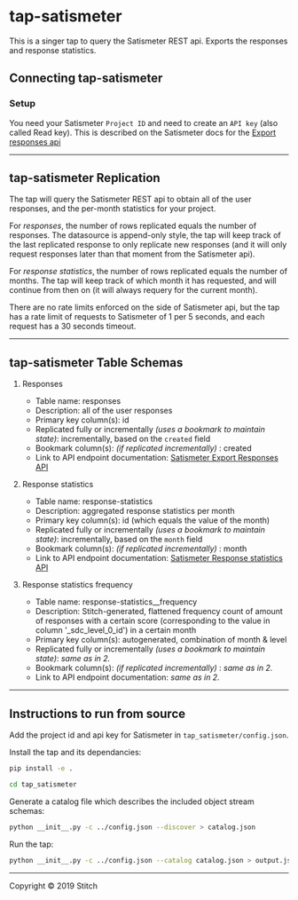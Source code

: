 # tap-satismeter

This is a singer tap to query the Satismeter REST api. Exports the responses and response statistics.

## Connecting tap-satismeter

### Setup

You need your Satismeter `Project ID` and need to create an `API key` (also called Read key). This is described on the Satismeter docs for the [Export responses api](https://help.satismeter.com/en/articles/87961-export-responses-api)


---

## tap-satismeter Replication

The tap will query the Satismeter REST api to obtain all of the user responses, and the per-month statistics for your project.

For _responses_, the number of rows replicated equals the number of responses. The datasource is append-only style, the tap will keep track of the last replicated response to only replicate new responses (and it will only request responses later than that moment from the Satismeter api).

For _response statistics_, the number of rows replicated equals the number of months. The tap will keep track of which month it has requested, and will continue from then on (it will always requery for the current month).

There are no rate limits enforced on the side of Satismeter api, but the tap has a rate limit of requests to Satismeter of 1 per 5 seconds, and each request has a 30 seconds timeout.

---

## tap-satismeter Table Schemas

1. Responses
    - Table name: responses
    - Description: all of the user responses
    - Primary key column(s): id
    - Replicated fully or incrementally _(uses a bookmark to maintain state)_: incrementally, based on the `created` field
    - Bookmark column(s): _(if replicated incrementally)_ : created
    - Link to API endpoint documentation: [Satismeter Export Responses API](https://help.satismeter.com/en/articles/87961-export-responses-api)

2. Response statistics
    - Table name: response-statistics
    - Description: aggregated response statistics per month
    - Primary key column(s): id (which equals the value of the month)
    - Replicated fully or incrementally _(uses a bookmark to maintain state)_: incrementally, based on the `month` field
    - Bookmark column(s): _(if replicated incrementally)_ : month
    - Link to API endpoint documentation: [Satismeter Response statistics API](https://help.satismeter.com/en/articles/93675-response-statistics-api)

3. Response statistics frequency
    - Table name: response-statistics__frequency
    - Description: Stitch-generated, flattened frequency count of amount of responses with a certain score (corresponding to the value in column '_sdc_level_0_id') in a certain month
    - Primary key column(s): autogenerated, combination of month & level
    - Replicated fully or incrementally _(uses a bookmark to maintain state)_: _same as in 2._
    - Bookmark column(s): _(if replicated incrementally)_ : _same as in 2._
    - Link to API endpoint documentation: _same as in 2._


---


## Instructions to run from source

Add the project id and api key for Satismeter in `tap_satismeter/config.json`.

Install the tap and its dependancies:

```bash
pip install -e .
```

```bash
cd tap_satismeter
```

Generate a catalog file which describes the included object stream schemas:

```bash
python __init__.py -c ../config.json --discover > catalog.json
```

Run the tap:

```bash
python __init__.py -c ../config.json --catalog catalog.json > output.json
```

---

Copyright &copy; 2019 Stitch
